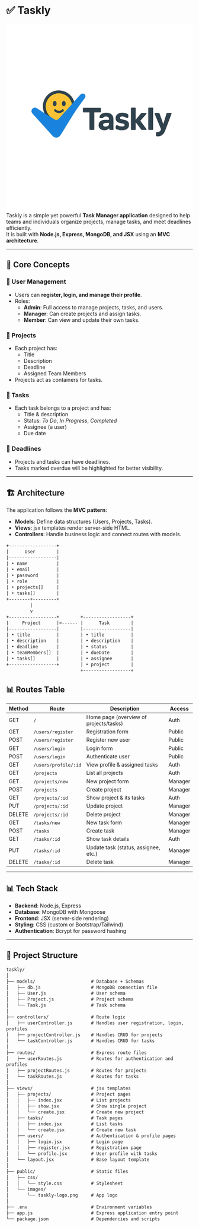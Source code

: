# ✅ Taskly
![Taskly Logo](./public/images/taskly-logo.png)
Taskly is a simple yet powerful **Task Manager application** designed to help teams and individuals organize projects, manage tasks, and meet deadlines efficiently.  
It is built with **Node.js, Express, MongoDB, and JSX** using an **MVC architecture**.

---

## 📌 Core Concepts

### 👤 User Management
- Users can **register, login, and manage their profile**.
- Roles:
  - **Admin**: Full access to manage projects, tasks, and users.
  - **Manager**: Can create projects and assign tasks.
  - **Member**: Can view and update their own tasks.

### 📂 Projects
- Each project has:
  - Title  
  - Description  
  - Deadline  
  - Assigned Team Members  
- Projects act as containers for tasks.

### 📝 Tasks
- Each task belongs to a project and has:
  - Title & description  
  - Status: *To Do*, *In Progress*, *Completed*  
  - Assignee (a user)  
  - Due date  

### 📅 Deadlines
- Projects and tasks can have deadlines.
- Tasks marked overdue will be highlighted for better visibility.

---

## 🏗️ Architecture
The application follows the **MVC pattern**:

- **Models**: Define data structures (Users, Projects, Tasks).
- **Views**: jsx templates render server-side HTML.
- **Controllers**: Handle business logic and connect routes with models.
```plaintext
+------------------+
|      User        |
|------------------|
| • name           |
| • email          |
| • password       |
| • role           |
| • projects[]     |
| • tasks[]        |
+--------+---------+
         |
         v
+------------------+        +------------------+
|     Project      |<------ |      Task        |
|------------------|        |------------------|
| • title          |        | • title          |
| • description    |        | • description    |
| • deadline       |        | • status         |
| • teamMembers[]  |        | • dueDate        |
| • tasks[]        |        | • assignee       |
+------------------+        | • project        |
                            +------------------+
```
## 📊 Routes Table
| Method | Route                | Description                            | Access  |
| ------ | -------------------- | -------------------------------------- | ------- |
| GET    | `/`                  | Home page (overview of projects/tasks) | Auth    |
| GET    | `/users/register`    | Registration form                      | Public  |
| POST   | `/users/register`    | Register new user                      | Public  |
| GET    | `/users/login`       | Login form                             | Public  |
| POST   | `/users/login`       | Authenticate user                      | Public  |
| GET    | `/users/profile/:id` | View profile & assigned tasks          | Auth    |
| GET    | `/projects`          | List all projects                      | Auth    |
| GET    | `/projects/new`      | New project form                       | Manager |
| POST   | `/projects`          | Create project                         | Manager |
| GET    | `/projects/:id`      | Show project & its tasks               | Auth    |
| PUT    | `/projects/:id`      | Update project                         | Manager |
| DELETE | `/projects/:id`      | Delete project                         | Manager |
| GET    | `/tasks/new`         | New task form                          | Manager |
| POST   | `/tasks`             | Create task                            | Manager |
| GET    | `/tasks/:id`         | Show task details                      | Auth    |
| PUT    | `/tasks/:id`         | Update task (status, assignee, etc.)   | Manager |
| DELETE | `/tasks/:id`         | Delete task                            | Manager |

---

## 📊 Tech Stack
- **Backend**: Node.js, Express
- **Database**: MongoDB with Mongoose
- **Frontend**: JSX (server-side rendering)
- **Styling**: CSS (custom or Bootstrap/Tailwind)
- **Authentication**: Bcrypt for password hashing


---

## 📂 Project Structure

```plaintext
taskly/
│
├── models/                     # Database + Schemas
│   ├── db.js                   # MongoDB connection file
│   ├── User.js                 # User schema
│   ├── Project.js              # Project schema
│   └── Task.js                 # Task schema
│
├── controllers/                # Route logic
│   ├── userController.js       # Handles user registration, login, profiles
│   ├── projectController.js    # Handles CRUD for projects
│   └── taskController.js       # Handles CRUD for tasks
│
├── routes/                     # Express route files
│   ├── userRoutes.js           # Routes for authentication and profiles
│   ├── projectRoutes.js        # Routes for projects
│   └── taskRoutes.js           # Routes for tasks
│
├── views/                      # jsx templates
│   ├── projects/               # Project pages
│   │   ├── index.jsx           # List projects
│   │   ├── show.jsx            # Show single project
│   │   └── create.jsx          # Create new project
│   ├── tasks/                  # Task pages
│   │   ├── index.jsx           # List tasks
│   │   └── create.jsx          # Create new task
│   ├── users/                  # Authentication & profile pages
│   │   ├── login.jsx           # Login page
│   │   ├── register.jsx        # Registration page
│   │   └── profile.jsx         # User profile with tasks
│   └── layout.jsx              # Base layout template
│
├── public/                     # Static files
│   ├── css/
│   │   └── style.css           # Stylesheet
│   └── images/
│       └── taskly-logo.png     # App logo
│
├── .env                        # Environment variables
├── app.js                      # Express application entry point
└── package.json                # Dependencies and scripts

